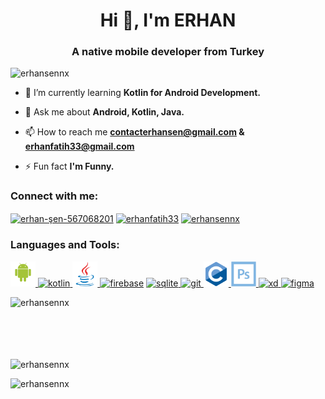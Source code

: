 <h1 align="center">Hi 👋, I'm ERHAN</h1>
<h3 align="center">A native mobile developer from Turkey</h3>
<!-- <img align="right" alt="Coding" width="325" src="https://media3.giphy.com/media/IIv3NuURRxgJO/giphy.gif?cid=790b7611aa3cb6790e3186d9f210dc00c5cb8482b16b3bf1&rid=giphy.gif&ct=g"> -->

<p align="left"> <img src="https://komarev.com/ghpvc/?username=erhansennx&label=Profile%20views&color=0e75b6&style=flat" alt="erhansennx" /> </p>

- 🌱 I’m currently learning **Kotlin for Android Development.**

- 💬 Ask me about **Android, Kotlin, Java.**

- 📫 How to reach me **contacterhansen@gmail.com & erhanfatih33@gmail.com**

- ⚡ Fun fact **I'm Funny.**

<h3 align="left">Connect with me:</h3>
<p align="left">
<a href="https://linkedin.com/in/erhan-şen-567068201" target="blank"><img align="center" src="https://raw.githubusercontent.com/rahuldkjain/github-profile-readme-generator/master/src/images/icons/Social/linked-in-alt.svg" alt="erhan-şen-567068201" height="30" width="40" /></a>
<a href="https://www.hackerrank.com/erhansen?hr_r=1" target="blank"><img align="center" src="https://raw.githubusercontent.com/rahuldkjain/github-profile-readme-generator/master/src/images/icons/Social/hackerrank.svg" alt="erhanfatih33" height="30" width="40" /></a>
<a href="https://instagram.com/erhansennx" target="blank"><img align="center" src="https://raw.githubusercontent.com/rahuldkjain/github-profile-readme-generator/master/src/images/icons/Social/instagram.svg" alt="erhansennx" height="30" width="40" /></a>
</p>

<h3 align="left">Languages and Tools:</h3>
<p align="left"> 
<a href="https://developer.android.com" target="_blank" rel="noreferrer"> <img src="https://raw.githubusercontent.com/devicons/devicon/master/icons/android/android-original-wordmark.svg" alt="android" width="40" height="40"/> </a> 
<a href="https://kotlinlang.org" target="_blank" rel="noreferrer"> <img src="https://www.vectorlogo.zone/logos/kotlinlang/kotlinlang-icon.svg" alt="kotlin" width="40" height="40"/> </a> 
<a href="https://www.java.com" target="_blank" rel="noreferrer"> <img src="https://raw.githubusercontent.com/devicons/devicon/master/icons/java/java-original.svg" alt="java" width="40" height="40"/> </a> 
<a href="https://firebase.google.com/" target="_blank" rel="noreferrer"> <img src="https://www.vectorlogo.zone/logos/firebase/firebase-icon.svg" alt="firebase" width="40" height="40"/></a>
<a href="https://www.sqlite.org/" target="_blank" rel="noreferrer"> <img src="https://www.vectorlogo.zone/logos/sqlite/sqlite-icon.svg" alt="sqlite" width="40" height="40"/> </a>  
<a href="https://git-scm.com/" target="_blank" rel="noreferrer"> <img src="https://www.vectorlogo.zone/logos/git-scm/git-scm-icon.svg" alt="git" width="40" height="40"/> </a> 
<a href="https://www.cprogramming.com/" target="_blank" rel="noreferrer"> <img src="https://raw.githubusercontent.com/devicons/devicon/master/icons/c/c-original.svg" alt="c" width="40" height="40"/> </a> 
<a href="https://www.photoshop.com/en" target="_blank" rel="noreferrer"> <img src="https://raw.githubusercontent.com/devicons/devicon/master/icons/photoshop/photoshop-line.svg" alt="photoshop" width="40" height="40"/> </a> 
<a href="https://www.adobe.com/products/xd.html" target="_blank" rel="noreferrer"> <img src="https://cdn.worldvectorlogo.com/logos/adobe-xd.svg" alt="xd" width="40" height="40"/> </a> 
<a href="https://www.figma.com/" target="_blank" rel="noreferrer"> <img src="https://www.vectorlogo.zone/logos/figma/figma-icon.svg" alt="figma" width="40" height="40"/> </a> </p>
 
<p><img align="left" src="https://github-readme-stats.vercel.app/api/top-langs?username=erhansennx&show_icons=true&locale=en&layout=compact" alt="erhansennx" /></p> 
<br><br><br><br><br>
<p>&nbsp;<img align="left" src="https://github-readme-stats.vercel.app/api?username=erhansennx&show_icons=true&locale=en" alt="erhansennx" /></p>
<p><img align="left" src="https://github-readme-streak-stats.herokuapp.com/?user=erhansennx&" alt="erhansennx" /></p>
